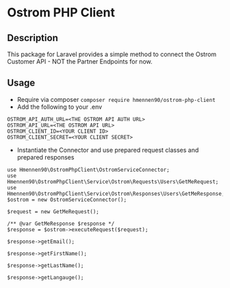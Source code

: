 # Ostrom PHP Client

## Description

This package for Laravel provides a simple method to connect the Ostrom Customer API - NOT the Partner Endpoints for now.

## Usage

* Require via composer ```composer require hmennen90/ostrom-php-client```
* Add the following to your .env
```
OSTROM_API_AUTH_URL=<THE OSTROM API AUTH URL>
OSTROM_API_URL=<THE OSTROM API URL>
OSTROM_CLIENT_ID=<YOUR CLIENT ID>
OSTROM_CLIENT_SECRET=<YOUR CLIENT SECRET>
```
* Instantiate the Connector and use prepared request classes and prepared responses 
```<?php
use Hmennen90\OstromPhpClient\OstromServiceConnector;
use Hmennen90\OstromPhpClient\Service\Ostrom\Requests\Users\GetMeRequest;
use Hmennen90\OstromPhpClient\Service\Ostrom\Responses\Users\GetMeResponse;
$ostrom = new OstromServiceConnector();

$request = new GetMeRequest();

/** @var GetMeResponse $response */
$response = $ostrom->executeRequest($request);

$response->getEmail();

$response->getFirstName();

$response->getLastName();

$response->getLangauge();
 ```